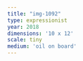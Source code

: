 ```yaml
---
title: "img-1092"
type: expressionist
year: 2018
dimensions: '10 x 12'
scale: tiny
medium: 'oil on board'
---
```


